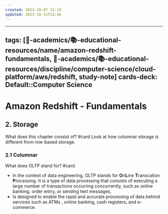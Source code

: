 ```yaml
---
created: 2023-10-07 15:19
updated: 2023-10-31T14:46
---
```


---
tags: [🔴-academics/📚-educational-resources/name/amazon-redshift-fundamentals, 🔴-academics/📚-educational-resources/discipline/computer-science/cloud-platform/aws/redshift, study-note] 
cards-deck: Default::Computer Science
---

# Amazon Redshift - Fundamentals

## 2. Storage

What does this chapter consist of? #card 
Look at how columnar storage is different from row-based storage.

### 2.1 Columnar

What does OLTP stand for? #card 
- In the context of data engineering, OLTP stands for **O**n**L**ine **T**ranscation **P**rocessing. It is a type of data processing that consists of executing a large number of transactions occurring concurrently, such as online banking, order entry, or sending text messages,
- Is designed to enable the rapid and accurate processing of data behind services such as ATMs , online banking, cash registers, and e-commerce.
